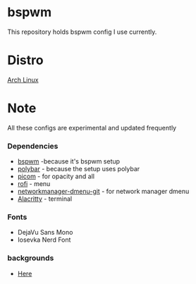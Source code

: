 # bspwm
This repository holds bspwm config I use currently. 

# Distro
[Arch Linux](https://aur.archlinux.org/)

# Note 
All these configs are experimental and updated frequently

### Dependencies
- [bspwm](https://archlinux.org/packages/community/x86_64/bspwm/) -because it's bspwm setup
- [polybar](https://aur.archlinux.org/packages/polybar) - because the setup uses polybar
- [picom](https://archlinux.org/packages/community/x86_64/picom/) - for opacity and all 
- [rofi](https://archlinux.org/packages/community/x86_64/rofi/) - menu
- [networkmanager-dmenu-git](https://aur.archlinux.org/packages/networkmanager-dmenu-git) - for network manager dmenu
- [Alacritty](https://archlinux.org/packages/community/x86_64/alacritty/) - terminal

### Fonts
- DejaVu Sans Mono
- Iosevka Nerd Font

### backgrounds 
- [Here](https://github.com/CH4ND4N-x/backgrounds)
